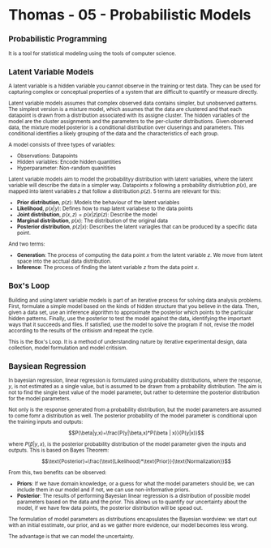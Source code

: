 # Thomas - 05 - Probabilistic Models
<font size="1">

## Probabilistic Programming

It is a tool for statistical modeling using the tools of computer science.

## Latent Variable Models

A latent variable is a hidden variable you cannot observe in the training or test data. They can be used for capturing complex or conceptual properties of a system that are difficult to quantify or measure directly.

Latent variable models assumes that complex observed data contains simpler, but unobserved patterns. The simplest version is a mixture model, which assumes that the data are clustered and that each datapoint is drawn from a distribution associated with its assigne cluster. The hidden variables of the model are the cluster assignments and the parameters to the per-cluster distributions. Given observed data, the mixture model posterior is a conditional distribution over cluserings and parameters. This conditional identifies a likely grouping of the data and the characteristics of each group.

A model consists of three types of variables:
- Observations: Datapoints
- Hidden variables: Encode hidden quantities
- Hyperparameter: Non-random quanitities

Latent variable models aim to model the probabilityy distribution with latent variables, where the latent variable will describe the data in a simpler way. Datapoints $x$ following a probability distriubtion $p(x)$, are mapped into latent variables $z$ that follow a distribution $p(z)$. 5 terms are relevant for this:
- **Prior distribution**, $p(z)$: Models the behaviour of the latent variables
- **Likelihood**, $p(x|y)$: Defines how to map latent variabese to the data points
- **Joint distribution**, $p(x,z)=p(x|z)p(z)$: Describe the model
- **Marginal distribution**, $p(x)$: The distribution of the original data
- **Posterior distribution**, $p(z|x)$: Describes the latent variagles that can be produced by a specific data point.

And two terms:
- **Generation**: The process of computing the data point $x$ from the latent variable $z$. We move from latent space into the acctual data distribution.
- **Inference**: The process of finding the latent variable $z$ from the data point $x$.

## Box's Loop

Building and using latent variable models is part of an iterative process for solving data analysis problems. First, formulate a simple model based on the kinds of hidden structure that you believe in the data. Then, given a data set, use an inference algorithm to approximate the posterior which points to the particular hidden patterns. Finally, use the posterior to test the model against the data, identifying the important ways that it succeeds and files. If satisfied, use the model to solve the program if not, revise the model according to the results of the critisism and repeat the cycle.

This is the Box's Loop. It is a method of understanding nature by iterative experimental design, data collection, model formulation and model critisism.

## Baysiean Regression

In bayesian regression, linear regression is formulated using probability distributions, where the response, $y$, is not estimated as a single value, but is assumed to be drawn from a probability distribution. The aim is not to find the single best value of the model parameter, but rather to determine the posterior distribution for the model parameters.

Not only is the response generated from a probability distribution, but the model parameters are assumed to come fomr a distribution as well. The posterior probability of the model parameter is conditional upon the training inputs and outputs:

$$P(\beta|y,x)=\frac{P(y|\beta,x)*P(\beta | x)}{P(y|x)}$$

where $P(\beta|y,x)$, is the posterior probability distribution of the model parameter given the inputs and outputs. This is based on Bayes Theorem:

$$\text{Posterior}=\frac{\text{Likelihood}*\text{Prior}}{\text{Normalization}}$$

From this, two benefits can be observed:

- **Priors**: If we have domain knowledge, or a guess for what the model parameters should be, we can include them in our model and if not, we can use non-informative priors.
- **Posterior**: The results of performing Bayesian linear regression is a distribution of possible model parameters based on the data and the prior. This allows us to quantify our uncertainty about the model, if we have few data points, the posterior distribution will be spead out.

The formulation of model parameters as distributions encapsulates the Bayesian wordview: we start out with an initial esstimate, our prior, and as we gather more evidence, our model becomes less wrong.

The advantage is that we can model the uncertainty.


</font>